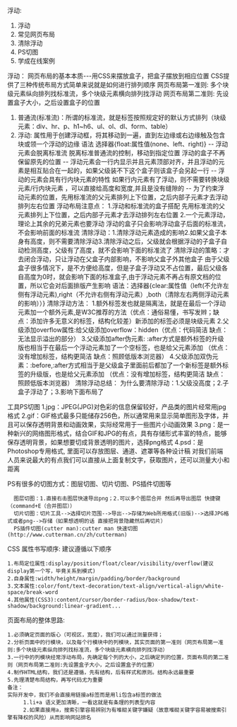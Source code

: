 浮动:
 1. 浮动
 2. 常见网页布局
 3. 清除浮动
 4. PS切图
 5. 学成在线案例

 浮动：
  网页布局的基本本质---用CSS来摆放盒子，把盒子摆放到相应位置
  CSS提供了三种传统布局方式简单来说就是如何进行排列顺序
  网页布局第一准则: 多个块级元素纵向排列找标准流，多个块级元素横向排列找浮动
  网页布局第二准则: 先设置盒子大小，之后设置盒子的位置
  1. 普通流(标准流)：所谓的标准流，就是标签按照规定好的默认方式排列（块级元素：div、hr、p、h1~h6、ul、ol、dl、form、table）
  2. 浮动: 属性用于创建浮动框，将其移动到一遍，直到左边缘或右边缘触及包含块或领一个浮动的边缘
        语法 选择器{float:属性值(none、left、right)}
        -- 浮动元素会脱离标准流
             脱离标准普通流的控制，移动到指定位置
             浮动的盒子不再保留原先的位置
        -- 浮动元素会一行内显示并且元素顶部对齐，并且浮动的元素是相互贴合在一起的，如果父级装不下这个盒子则该盒子会另起一行
        -- 浮动的元素会具有行内块元素的特性 
             如果行内元素有了浮动，则不需要转换块级元素/行内块元素 ，可以直接给高度和宽度,并且是没有缝隙的
        -- 为了约束浮动元素的位置，先用标准流的父元素排列上下位置，之后内部子元素才去浮动排列左右位置
     浮动布局注意点：
       1.浮动和标准流的盒子搭配
        先用标准流的父元素排列上下位置，之后内部子元素才去浮动排列左右位置
       2.一个元素浮动，理论上其余的兄弟元素也要浮动
        浮动的盒子只会影响浮动盒子后面的标准流，不会影响前面的标准流
     清除浮动：1.清除浮动元素造成的影响2.如果父盒子本身有高度，则不需要清除浮动3.清除浮动之后，父级就会根据浮动的子盒子自动检测高度，父级有了高度，就不会影响下面的标准流了
     清除浮动的策略：才去闭合浮动，只让浮动在父盒子内部影响，不影响父盒子外其他盒子
       由于父级盒子很多情况下，是不方便给高度，但是子盒子浮动又不占位置，最后父级各自高度为0时，就会影响下面的标准盒子,由于浮动元素不再占有原文档的位置，所以它会对后面排版产生影响
       语法：选择器{clear:属性值（left(不允许左侧有浮动元素),right（不允许右侧有浮动元素）,both（清除左右两侧浮动元素的影响））}
       清除浮动方法：
          1.额外标签发也就是隔离法，就是在最后一个浮动元素加一个额外元素,是W3C推荐的方法（优点：通俗易懂，书写发辫；缺点：添加许多无意义的标签，结构化较差）新添加的标签必须是块级元素
          2.父级添加overflow属性:给父级添加overflow：hidden（优点：代码简洁 缺点：无法显示溢出的部分）
          3.父级添加after伪元素:  :after方式是额外标签的升级版也相当于在最后一个浮动元素加了一个空标签，也是给父元素添加 （优点：没有增加标签，结构更简洁  缺点：照顾低版本浏览器）
          4.父级添加双伪元素：:before,:after方式相当于是父级盒子里面前后都加了一个新标签是额外标签的升级版，也是给父元素添加 （优点：没有增加标签，结构更简洁  缺点：照顾低版本浏览器）
     清除浮动总结：
        为什么要清除浮动：1.父级没高度；2.子盒子浮动了；3.影响下面布局了

工具PS切图
   1.jpg：JPEG(JPG)对色彩的信息保留较好，产品类的图片经常用jpg格式
   2.gif：GIF格式最多只能储存256色，所以通常用来显示简单图形及字体，并且可以保存透明背景和动画效果，实际经常用于一些图片小动画效果
   3.png：是一种新兴的网络图形格式，结合GIF和JPG的有点，具有存储形式丰富的特点，能够保存透明背景，如果想要切成背景透明的图片，选择png格式
   4.psd：是Photoshop专用格式, 里面可以存放图层、通道、遮罩等各种设计稿 对我们前端 人员来说最大的有点我们可以直接从上面复制文字，获取图片，还可以测量大小和距离

   PS有很多的切图方式：图层切图、切片切图、PS插件切图等

      图层切图：1.直接右击图层快速导出png；2.可以多个图层合并 然后再导出图层 快捷键（command+E（合并图层））
      切片切图：切片工具-->选择切片范围-->导出-->存储为Web所用格式(旧版)-->选择JPG格式或者png-->存储（如果想透明的话 直接把背景隐藏然后再切片）
      PS插件切图(cutter man):cutter man 快速切图(http://www.cutterman.cn/zh/cutterman)

CSS 属性书写顺序: 建议遵循以下顺序

    1.布局定位属性:display/position/float/clear/visibility/overflow(建议display第一个写，毕竟关系到模式)
    2.自身属性:width/height/margin/padding/border/background
    3.文本属性:color/font/text-decoration/text-align/vertical-align/white-space/break-word
    4.其他属性(CSS3):content/cursor/border-radius/box-shadow/text-shadow/background:linear-gradient...

页面布局的整体思路:

    1.必须确定页面的版心（可视区，宽度），我们可以通过测量获得；
    2.分析页面中的行模块，以及每个行模块中的列模块，其实页面的第一准则（网页布局第一准则:多个块级元素纵向排列找标准流，多个块级元素横向排列找浮动）
    3.一行中的列模块经常浮动布局，先确定每个列的大小，之后确定列的位置，页面布局的第二准则（网页布局第二准则:先设置盒子大小，之后设置盒子的位置）
    4.制作HTML结构，我们还是遵循，先有结构，后有样式和原则。结构永远最重要
    5.先理清楚布局结构，再写代码尤为重要
    备注：
    实际开发中，我们不会直接用链接a标签而是用li包含a标签的做法
         1.li+a 语义更加清晰，一看这就是有条理的列表型内容
         2.如果直接用a，搜索引擎容易辨别为有堆砌关键字嫌疑（故意堆砌关键字容易被搜索引擎有降权的风险）从而影响网站排名
    

